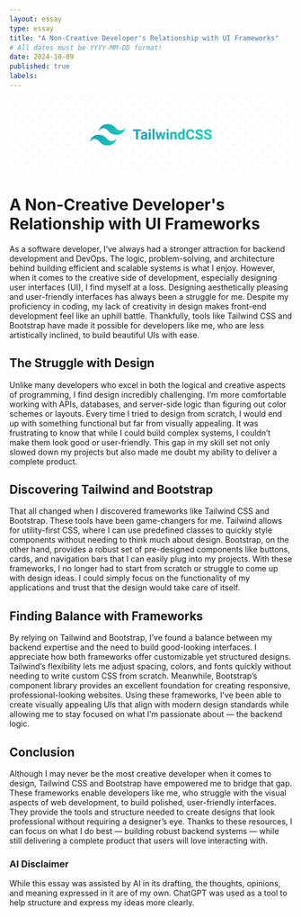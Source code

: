 ```yaml
---
layout: essay
type: essay
title: "A Non-Creative Developer's Relationship with UI Frameworks"
# All dates must be YYYY-MM-DD format!
date: 2024-10-09
published: true
labels:
---
```


<img class="img-fluid" src="../img/tailwind/tw.webp">

# A Non-Creative Developer's Relationship with UI Frameworks

As a software developer, I’ve always had a stronger attraction for backend development and DevOps. The logic, problem-solving, and architecture behind building efficient and scalable systems is what I enjoy. However, when it comes to the creative side of development, especially designing user interfaces (UI), I find myself at a loss. Designing aesthetically pleasing and user-friendly interfaces has always been a struggle for me. Despite my proficiency in coding, my lack of creativity in design makes front-end development feel like an uphill battle. Thankfully, tools like Tailwind CSS and Bootstrap have made it possible for developers like me, who are less artistically inclined, to build beautiful UIs with ease.

## The Struggle with Design

Unlike many developers who excel in both the logical and creative aspects of programming, I find design incredibly challenging. I’m more comfortable working with APIs, databases, and server-side logic than figuring out color schemes or layouts. Every time I tried to design from scratch, I would end up with something functional but far from visually appealing. It was frustrating to know that while I could build complex systems, I couldn’t make them look good or user-friendly. This gap in my skill set not only slowed down my projects but also made me doubt my ability to deliver a complete product.

## Discovering Tailwind and Bootstrap

That all changed when I discovered frameworks like Tailwind CSS and Bootstrap. These tools have been game-changers for me. Tailwind allows for utility-first CSS, where I can use predefined classes to quickly style components without needing to think much about design. Bootstrap, on the other hand, provides a robust set of pre-designed components like buttons, cards, and navigation bars that I can easily plug into my projects. With these frameworks, I no longer had to start from scratch or struggle to come up with design ideas. I could simply focus on the functionality of my applications and trust that the design would take care of itself.

## Finding Balance with Frameworks

By relying on Tailwind and Bootstrap, I’ve found a balance between my backend expertise and the need to build good-looking interfaces. I appreciate how both frameworks offer customizable yet structured designs. Tailwind’s flexibility lets me adjust spacing, colors, and fonts quickly without needing to write custom CSS from scratch. Meanwhile, Bootstrap’s component library provides an excellent foundation for creating responsive, professional-looking websites. Using these frameworks, I’ve been able to create visually appealing UIs that align with modern design standards while allowing me to stay focused on what I’m passionate about — the backend logic.

## Conclusion

Although I may never be the most creative developer when it comes to design, Tailwind CSS and Bootstrap have empowered me to bridge that gap. These frameworks enable developers like me, who struggle with the visual aspects of web development, to build polished, user-friendly interfaces. They provide the tools and structure needed to create designs that look professional without requiring a designer’s eye. Thanks to these resources, I can focus on what I do best — building robust backend systems — while still delivering a complete product that users will love interacting with.

### AI Disclaimer

While this essay was assisted by AI in its drafting, the thoughts, opinions, and meaning expressed in it are of my own. ChatGPT was used as a tool to help structure and express my ideas more clearly.

